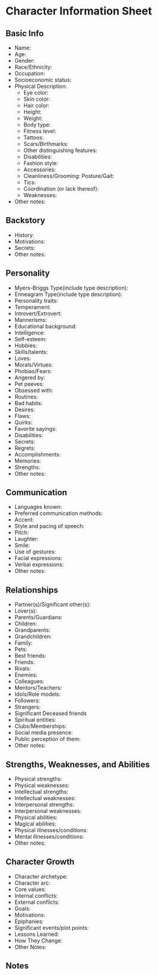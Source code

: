 # Character Information Sheet 

## Basic Info

- Name:
- Age: 
- Gender:
- Race/Ethnicity:
- Occupation:
- Socioeconomic status:
- Physical Description:
  - Eye color:
  - Skin color:
  - Hair color:
  - Height:
  - Weight:
  - Body type:
  - Fitness       level:
  - Tattoos:
  - Scars/Birthmarks:
  - Other distinguishing features:
  - Disabilities:
  - Fashion style:
  - Accessories:
  - Cleanliness/Grooming:
Posture/Gait:
  - Tics:
  - Coordination (or lack thereof):
  - Weaknesses:
- Other notes:

## Backstory

- History:
- Motivations:
- Secrets:
- Other notes:

## Personality

- Myers-Briggs Type(include type description):
- Enneagram Type(include type description):
- Personality traits:
- Temperament:
- Introvert/Extrovert:
- Mannerisms:
- Educational background:
- Intelligence:
- Self-esteem:
- Hobbies:
- Skills/talents:
- Loves:
- Morals/Virtues:
- Phobias/Fears:
- Angered by:
- Pet peeves:
- Obsessed with:
- Routines:
- Bad habits:
- Desires:
- Flaws:
- Quirks:
- Favorite sayings:
- Disabilities:
- Secrets:
- Regrets:
- Accomplishments:
- Memories:
- Strengths:
- Other notes:

## Communication
 - Languages known:
 - Preferred communication methods:
 - Accent:
 - Style and pacing of speech:
 - Pitch:
 - Laughter:
 - Smile:
 - Use of gestures:
 - Facial expressions:
 - Verbal expressions:
 - Other notes:
## Relationships

- Partner(s)/Significant other(s):
- Lover(s):
- Parents/Guardians:
- Children:
- Grandparents:
- Grandchildren:
- Family:
- Pets:
- Best friends:
- Friends:
- Rivals:
- Enemies:
- Colleagues:
- Mentors/Teachers:
- Idols/Role models:
- Followers:
- Strangers:
- Significant Deceased friends
- Spiritual entities:
- Clubs/Memberships:
- Social media presence:
- Public perception of them:
- Other notes:
## Strengths, Weaknesses, and Abilities
- Physical strengths:
- Physical weaknesses:
- Intellectual strengths:
- Intellectual weaknesses:
- Interpersonal strengths:
- Interpersonal weaknesses:
- Physical abilities:
- Magical abilities:
- Physical illnesses/conditions:
- Mental illnesses/conditions:
- Other notes:

## Character Growth

- Character archetype:
- Character arc:
- Core values:
- Internal conflicts:
- External conflicts:
- Goals: 
- Motivations:
- Epiphanies:
- Significant events/plot points:
- Lessons Learned:
- How They Change:
- Other Notes:

## Notes